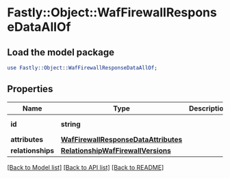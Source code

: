# Fastly::Object::WafFirewallResponseDataAllOf

## Load the model package
```perl
use Fastly::Object::WafFirewallResponseDataAllOf;
```

## Properties
Name | Type | Description | Notes
------------ | ------------- | ------------- | -------------
**id** | **string** |  | [optional] [readonly] 
**attributes** | [**WafFirewallResponseDataAttributes**](WafFirewallResponseDataAttributes.md) |  | [optional] 
**relationships** | [**RelationshipWafFirewallVersions**](RelationshipWafFirewallVersions.md) |  | [optional] 

[[Back to Model list]](../README.md#documentation-for-models) [[Back to API list]](../README.md#documentation-for-api-endpoints) [[Back to README]](../README.md)


